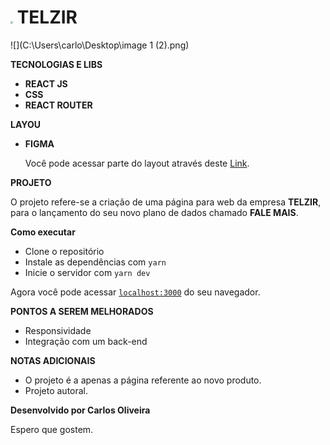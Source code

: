 # <img src="C:\Users\carlo\Desktop\Teste_vizir\testevizir\public\favicon.png" style="zoom:25%;" />   TELZIR



![](C:\Users\carlo\Desktop\image 1 (2).png)

**TECNOLOGIAS E LIBS**

- **REACT JS**
- **CSS**
- **REACT ROUTER**

**LAYOU**

- **FIGMA**

  Você pode acessar parte do layout através deste <a href="https://www.figma.com/file/uSyqr3i6T3VPVrj7lTomuS/Untitled?node-id=34%3A16" target="__blank">Link</a>.

**PROJETO**

O projeto refere-se a criação de uma página para web da empresa **TELZIR**, para o lançamento do seu novo plano de dados chamado **FALE MAIS**.

**Como executar**

- Clone o repositório
- Instale as dependências com `yarn`
- Inicie o servidor com `yarn dev`

Agora você pode acessar [`localhost:3000`](http://localhost:3000/) do seu navegador.

**PONTOS A SEREM MELHORADOS**

- Responsividade
- Integração com um back-end

**NOTAS ADICIONAIS**

- O projeto é a apenas a página referente ao novo produto.
- Projeto autoral.



**Desenvolvido por Carlos Oliveira** 

Espero que gostem.

